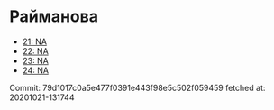 # Райманова
- [21: NA](21.md)
- [22: NA](22.md)
- [23: NA](23.md)
- [24: NA](24.md)

Commit: 79d1017c0a5e477f0391e443f98e5c502f059459
 fetched at: 20201021-131744

